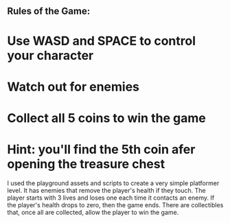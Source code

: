 ## Rules of the Game:
# Use WASD and SPACE to control your character
# Watch out for enemies
# Collect all 5 coins to win the game

# Hint: you'll find the 5th coin afer opening the treasure chest


I used the playground assets and scripts to create a very simple platformer level. It has enemies that remove the player's health if they touch. The player starts with 3 lives and loses one each time it contacts an enemy. If the player's health drops to zero, then the game ends. There are collectibles that, once all are collected, allow the player to win the game.